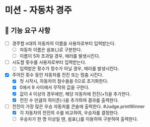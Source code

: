 # 미션 - 자동차 경주

## 🚀 기능 요구 사항

- [ ] 경주할 n대의 자동차의 이름을 사용자로부터 입력받는다.
  - [ ] 자동차 이름은 쉼표(,)로 구분한다.
  - [ ] 이름이 5자 초과일 경우, 에러를 발생시킨다.
- [ ] 시도할 횟수를 사용자로부터 입력받는다.
  - [ ] 입력받은 횟수가 정수가 아닐 경우, 에러를 발생시킨다.
- [x] 주어진 횟수 동안 자동차를 전진 또는 멈춤 시킨다.
  - [x] 첫 시작시, 자동차의 점수들을 0으로 초기화한다.
  - [x] 0에서 9 사이에서 무작위 값을 구한다.
  - [x] 값이 4 이상의 경우에만, 해당 자동차에 전진(+1)을 추가한다.
  - [x] 전진 수 만큼의 하이픈(-)을 추가하여 결과를 출력한다.
- [ ] 전진이 가장 많은 우승 자동차를 콘솔에 출력한다. #Judge.printWinner
  - [x] 각 자동차의 전진의 수를 비교하여, 우승자를 결정한다.
  - [ ] 우승자가 한 명 이상일 땐, 쉼표(,)를 이용하여 구분하여 출력한다.
